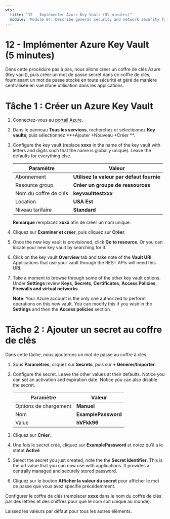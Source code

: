 ```yaml
---
wts:
  title: "12 - Implémenter Azure Key Vault (5\_minutes)"
  module: 'Module 04: Describe general security and network security features'
---
```

# <a name="12---implement-azure-key-vault-5-min"></a>12 - Implémenter Azure Key Vault (5 minutes)

Dans cette procédure pas à pas, nous allons créer un coffre de clés Azure (Key vault), puis créer un mot de passe secret dans ce coffre de clés, fournissant un mot de passe stocké en toute sécurité et géré de manière centralisée en vue d’une utilisation dans les applications.

# <a name="task-1-create-an-azure-key-vault"></a>Tâche 1 : Créer un Azure Key Vault 

1. Connectez-vous au [portail Azure](https://portal.azure.com).

2. Dans le panneau **Tous les services**, recherchez et sélectionnez **Key vaults**, puis sélectionnez **+Ajouter +Nouveau +Créer **.

3. Configure the key vault (replace <bpt id="p1">**</bpt>xxxx<ept id="p1">**</ept> in the name of the key vault with letters and digits such that the name is globally unique). Leave the defaults for everything else.

    | Paramètre | Valeur | 
    | --- | --- |
    | Abonnement | **Utilisez la valeur par défaut fournie** |
    | Resource group | **Créer un groupe de ressources** |
    | Nom du coffre de clés | **keyvaulttestxxx** |
    | Location | **USA Est** |
    | Niveau tarifaire | **Standard** |
    
    **Remarque** remplacez **xxxx** afin de créer un nom unique.
4. Cliquez sur **Examiner et créer**, puis cliquez sur **Créer**. 

5. Once the new key vault is provisioned, click <bpt id="p1">**</bpt>Go to resource<ept id="p1">**</ept>. Or you can locate your new key vault by searching for it. 

6. Click on the key vault <bpt id="p1">**</bpt>Overview<ept id="p1">**</ept> tab and take note of the <bpt id="p2">**</bpt>Vault URI<ept id="p2">**</ept>. Applications that use your vault through the REST APIs will need this URI.

7. Take a moment to browse through some of the other key vault options. Under <bpt id="p1">**</bpt>Settings<ept id="p1">**</ept> review <bpt id="p2">**</bpt>Keys<ept id="p2">**</ept>, <bpt id="p3">**</bpt>Secrets<ept id="p3">**</ept>, <bpt id="p4">**</bpt>Certificates<ept id="p4">**</ept>, <bpt id="p5">**</bpt>Access Policies<ept id="p5">**</ept>, <bpt id="p6">**</bpt>Firewalls and virtual networks<ept id="p6">**</ept>.

    <bpt id="p1">**</bpt>Note<ept id="p1">**</ept>: Your Azure account is the only one authorized to perform operations on this new vault. You can modify this if you wish in the <bpt id="p1">**</bpt>Settings<ept id="p1">**</ept> and then the <bpt id="p2">**</bpt>Access policies<ept id="p2">**</ept> section.

# <a name="task-2-add-a-secret-to-the-key-vault"></a>Tâche 2 : Ajouter un secret au coffre de clés
        
Dans cette tâche, nous ajouterons un mot de passe au coffre à clés. 

1. Sous **Paramètres**, cliquez sur **Secrets**, puis sur **+ Générer/Importer**.

2. Configure the secret. Leave the other values at their defaults. Notice you can set an activation and expiration date. Notice you can also disable the secret.

    | Paramètre | Valeur | 
    | --- | --- |
    | Options de chargement | **Manuel** |
    | Nom | **ExamplePassword** |
    | Value | **hVFkk96** |

3. Cliquez sur **Créer**.

4. Une fois le secret créé, cliquez sur **ExamplePassword** et notez qu’il a le statut **Activé**

5. Select the secret you just created, note the the <bpt id="p1">**</bpt>Secret Identifier<ept id="p1">**</ept>. This is the url value that you can now use with applications. It provides a centrally managed and securely stored password. 

6. Cliquez sur le bouton **Afficher la valeur du secret** pour afficher le mot de passe que vous avez spécifié précédemment.


Configurer le coffre de clés (remplacer **xxxx** dans le nom du coffre de clés par des lettres et des chiffres pour que le nom soit unique au monde).

Laissez les valeurs par défaut pour tous les autres éléments.
